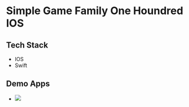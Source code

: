# Simple Game Family One Houndred IOS
## Tech Stack
 - IOS
 - Swift
## Demo Apps
- ![](/screenshoot/screenshoot.gif)
